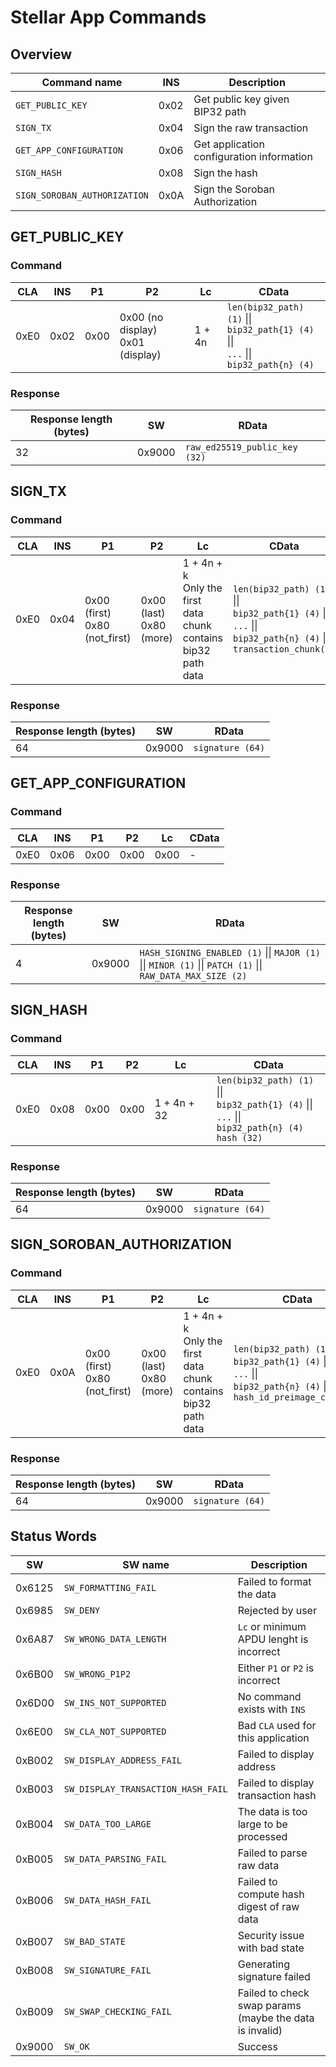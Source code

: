 # Stellar App Commands

## Overview

| Command name                    | INS  | Description                                            |
| ------------------------------- | ---- | ------------------------------------------------------ |
| `GET_PUBLIC_KEY`                | 0x02 | Get public key given BIP32 path                        |
| `SIGN_TX`                       | 0x04 | Sign the raw transaction                               |
| `GET_APP_CONFIGURATION`         | 0x06 | Get application configuration information              |
| `SIGN_HASH`                     | 0x08 | Sign the hash                                          |
| `SIGN_SOROBAN_AUTHORIZATION`    | 0x0A | Sign the Soroban Authorization                         |

## GET_PUBLIC_KEY

### Command

| CLA  | INS  | P1   | P2                                    | Lc     | CData                                                                                        |
| ---- | ---- | ---- | ------------------------------------- | ------ | -------------------------------------------------------------------------------------------- |
| 0xE0 | 0x02 | 0x00 | 0x00 (no display) <br> 0x01 (display) | 1 + 4n | `len(bip32_path) (1)` \|\|<br> `bip32_path{1} (4)` \|\|<br>`...` \|\|<br>`bip32_path{n} (4)` |

### Response

| Response length (bytes) | SW     | RData                         |
| ----------------------- | ------ | ----------------------------- |
| 32                      | 0x9000 | `raw_ed25519_public_key (32)` |

## SIGN_TX

### Command

| CLA  | INS  | P1                                 | P2                           | Lc                                                                | CData                                                                                                                        |
| ---- | ---- | ---------------------------------- | ---------------------------- | ----------------------------------------------------------------- | ---------------------------------------------------------------------------------------------------------------------------- |
| 0xE0 | 0x04 | 0x00 (first) <br> 0x80 (not_first) | 0x00 (last) <br> 0x80 (more) | 1 + 4n + k<br/>Only the first data chunk contains bip32 path data | `len(bip32_path) (1)` \|\|<br> `bip32_path{1} (4)` \|\|<br>`...` \|\|<br>`bip32_path{n} (4)` \|\|<br> `transaction_chunk(k)` |

### Response

| Response length (bytes) | SW     | RData            |
| ----------------------- | ------ | ---------------- |
| 64                      | 0x9000 | `signature (64)` |

## GET_APP_CONFIGURATION

### Command

| CLA  | INS  | P1   | P2   | Lc   | CData |
| ---- | ---- | ---- | ---- | ---- | ----- |
| 0xE0 | 0x06 | 0x00 | 0x00 | 0x00 | -     |

### Response

| Response length (bytes) | SW     | RData                                                                        |
| ----------------------- | ------ | ---------------------------------------------------------------------------- |
| 4                       | 0x9000 | `HASH_SIGNING_ENABLED (1)` \|\| `MAJOR (1)` \|\| `MINOR (1)` \|\| `PATCH (1)` \|\| `RAW_DATA_MAX_SIZE (2)` |

## SIGN_HASH

### Command

| CLA  | INS  | P1   | P2   | Lc          | CData                                                                                                                   |
| ---- | ---- | ---- | ---- | ----------- | ----------------------------------------------------------------------------------------------------------------------- |
| 0xE0 | 0x08 | 0x00 | 0x00 | 1 + 4n + 32 | `len(bip32_path) (1)` \|\|<br> `bip32_path{1} (4)` \|\|<br>`...` \|\|<br>`bip32_path{n} (4)`<br>`hash (32)` |

### Response

| Response length (bytes) | SW     | RData            |
| ----------------------- | ------ | ---------------- |
| 64                      | 0x9000 | `signature (64)` |

## SIGN_SOROBAN_AUTHORIZATION

### Command

| CLA  | INS  | P1                                 | P2                           | Lc                                                                | CData                                                                                                                        |
| ---- | ---- | ---------------------------------- | ---------------------------- | ----------------------------------------------------------------- | ---------------------------------------------------------------------------------------------------------------------------- |
| 0xE0 | 0x0A | 0x00 (first) <br> 0x80 (not_first) | 0x00 (last) <br> 0x80 (more) | 1 + 4n + k<br/>Only the first data chunk contains bip32 path data | `len(bip32_path) (1)` \|\|<br> `bip32_path{1} (4)` \|\|<br>`...` \|\|<br>`bip32_path{n} (4)` \|\|<br> `hash_id_preimage_chunk(k)` |

### Response

| Response length (bytes) | SW     | RData            |
| ----------------------- | ------ | ---------------- |
| 64                      | 0x9000 | `signature (64)` |


## Status Words
| SW     | SW name                                    | Description                                               |
| ------ | ------------------------------------------ | --------------------------------------------------------- |
| 0x6125 | `SW_FORMATTING_FAIL`                       | Failed to format the data                                 |
| 0x6985 | `SW_DENY`                                  | Rejected by user                                          |
| 0x6A87 | `SW_WRONG_DATA_LENGTH`                     | `Lc` or minimum APDU lenght is incorrect                  |
| 0x6B00 | `SW_WRONG_P1P2`                            | Either `P1` or `P2` is incorrect                          |
| 0x6D00 | `SW_INS_NOT_SUPPORTED`                     | No command exists with `INS`                              |
| 0x6E00 | `SW_CLA_NOT_SUPPORTED`                     | Bad `CLA` used for this application                       |
| 0xB002 | `SW_DISPLAY_ADDRESS_FAIL`                  | Failed to display address                                 |
| 0xB003 | `SW_DISPLAY_TRANSACTION_HASH_FAIL`         | Failed to display transaction hash                        |
| 0xB004 | `SW_DATA_TOO_LARGE`                        | The data is too large to be processed                     |
| 0xB005 | `SW_DATA_PARSING_FAIL`                     | Failed to parse raw data                                  |
| 0xB006 | `SW_DATA_HASH_FAIL`                        | Failed to compute hash digest of raw data                 |
| 0xB007 | `SW_BAD_STATE`                             | Security issue with bad state                             |
| 0xB008 | `SW_SIGNATURE_FAIL`                        | Generating signature failed                               |
| 0xB009 | `SW_SWAP_CHECKING_FAIL`                    | Failed to check swap params (maybe the data is invalid)   |
| 0x9000 | `SW_OK`                                    | Success                                                   |
